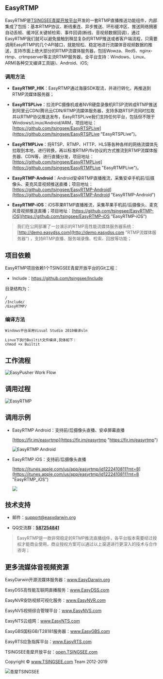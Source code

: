 ## EasyRTMP ##

EasyRTMP是[TSINGSEE青犀开放平台](http://open.tsingsee.com "TSINGSEE青犀开放平台")开发的一套RTMP直播推送功能组件，内部集成了包括：基本RTMP协议、断线重连、异步推送、环形缓冲区、推送网络拥塞自动丢帧、缓冲区关键帧检索、事件回调(断线、音视频数据回调)，通过EasyRTMP我们就可以避免接触到稍显复杂的RTMP推送或者客户端流程，只需要调用EasyRTMP的几个API接口，就能轻松、稳定地进行流媒体音视频数据的推送，支持市面上绝大部分的RTMP流媒体服务器，包括Wowza、Red5、nginx-rtmp、crtmpserver等主流RTMP服务器，全平台支持：Windows、Linux、ARM(各种交叉编译工具链)、Android、iOS;

### 调用方法 ###

- **EasyRTMP_HIK**：EasyRTMP通过海康SDK取流，并进行转化，再推送到RTMP流媒体服务器；

- **EasyRTSPLive**：拉流IPC摄像机或者NVR硬盘录像机RTSP流转成RTMP推送到阿里云CDN/腾讯云CDN/RTMP流媒体服务器，支持多路RTSP流同时拉取并以RTMP协议推送发布，EasyRTSPLive我们支持任何平台，包括但不限于Windows/Linux/Android/ARM，项目地址：[https://github.com/tsingsee/EasyRTSPLive](https://github.com/tsingsee/EasyRTSPLive "EasyRTSPLive")。

- **EasyRTMPLive**：将RTSP、RTMP、HTTP、HLS等各种各样的网络流媒体先拉取到本地，进行转换，再以标准RTMP/flv协议的方式推流到RTMP流媒体服务器、CDN等，进行直播分发，项目地址：[https://github.com/tsingsee/EasyRTMPLive](https://github.com/tsingsee/EasyRTMPLive "EasyRTMPLive")。

- **EasyRTMP-Android**：Android安卓RTMP直播推流，采集安卓手机前/后摄像头、麦克风音视频推送直播；项目地址：[https://github.com/tsingsee/EasyRTMP-Android](https://github.com/tsingsee/EasyRTMP-Android "EasyRTMP-Android")

- **EasyRTMP-iOS**：iOS苹果RTMP直播推流，采集苹果手机前/后摄像头、麦克风音视频推送直播；项目地址：[https://github.com/tsingsee/EasyRTMP-iOS](https://github.com/tsingsee/EasyRTMP-iOS "EasyRTMP-iOS")

> 我们在公网部署了一台演示的RTMP高性能流媒体服务器系统：[http://demo.easydss.com](http://demo.easydss.com "RTMP流媒体服务器") ，支持RTMP直播、服务端录像、检索、回放等功能；


## 项目依赖

EasyRTMP项目依赖1个TSINGSEE青犀开放平台的Git工程：

- Include：https://github.com/tsingsee/Include

目录结构为：

	/
	/Include/
	/EasyRTMP/


### 编译方法 ###

	Windows平台采用Visual Studio 2010编译sln

	Linux下执行Builtit文件编译,具体如下：
	chmod +x Builtit
		

## 工作流程 ##
 
![EasyPusher Work Flow](http://www.easydarwin.org/github/images/easyrtmp/easyrtmp_workfolw.png)


## 调用过程 ##
![EasyRTMP](http://www.easydarwin.org/skin/easydarwin/images/easyrtmp20161101.png)


## 调用示例 ##

- EasyRTMP Android：支持前/后摄像头直播、安卓屏幕直播

	[https://fir.im/easyrtmp](https://fir.im/easyrtmp "https://fir.im/easyrtmp")

	![EasyRTMP Android](http://www.easydarwin.org/github/images/easyrtmpfirim20170409.png)

- EasyRTMP iOS：支持前/后摄像头直播

	[https://itunes.apple.com/us/app/easyrtmp/id1222410811?mt=8](https://itunes.apple.com/us/app/easyrtmp/id1222410811?mt=8 "EasyRTMP_iOS")

	![](http://www.easydarwin.org/github/images/easyrtmpios20170409.png)


## 技术支持 ##

- 邮件：[support@easydarwin.org](mailto:support@easydarwin.org) 

- QQ交流群：<a href="https://jq.qq.com/?_wv=1027&k=5dkmdix" title="EasyRTMP" target="_blank">**587254841**</a>

> EasyRTMP是一款非常稳定的RTMP推流直播组件，各平台版本需要经过授权才能商业使用，商业授权方案可以通过以上渠道进行更深入的技术与合作咨询；


## 更多流媒体音视频资源

EasyDarwin开源流媒体服务器：<a href="http://www.easydarwin.org" target="_blank" title="EasyDarwin开源流媒体服务器">www.EasyDarwin.org</a>

EasyDSS高性能互联网直播服务：<a href="http://www.easydss.com" target="_blank" title="EasyDSS高性能互联网直播服务">www.EasyDSS.com</a>

EasyNVR安防视频可视化服务：<a href="http://www.easynvr.com" target="_blank" title="EasyNVR安防视频可视化服务">www.EasyNVR.com</a>

EasyNVS视频综合管理平台：<a href="http://www.easynvs.com" target="_blank" title="EasyNVS视频综合管理平台">www.EasyNVS.com</a>

EasyNTS云组网：<a href="http://www.easynts.com" target="_blank" title="EasyNTS云组网">www.EasyNTS.com</a>

EasyGBS国标GB/T28181服务器：<a href="http://www.easygbs.com" target="_blank" title="EasyGBS国标GB/T28181视频服务器">www.EasyGBS.com</a>

EasyRTS应急指挥平台：<a href="http://www.easyrts.com" target="_blank" title="EasyRTS应急指挥平台">www.EasyRTS.com</a>

TSINGSEE青犀开放平台：<a href="http://open.tsingsee.com" target="_blank" title="TSINGSEE青犀开放平台">open.TSINGSEE.com</a>

Copyright © <a href="http://www.tsingsee.com" target="_blank" title="青犀TSINGSEE">www.TSINGSEE.com</a> Team 2012-2019

![青犀TSINGSEE](http://www.easydarwin.org/public/images/tsingsee_qrcode_160.jpg)
